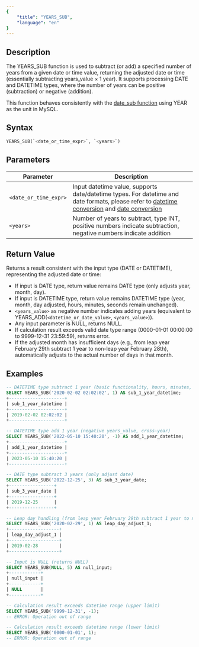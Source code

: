 ```yaml
---
{
    "title": "YEARS_SUB",
    "language": "en"
}
---
```


## Description

The YEARS_SUB function is used to subtract (or add) a specified number of years from a given date or time value, returning the adjusted date or time (essentially subtracting years_value × 1 year). It supports processing DATE and DATETIME types, where the number of years can be positive (subtraction) or negative (addition).

This function behaves consistently with the [date_sub function](https://dev.mysql.com/doc/refman/8.4/en/date-and-time-functions.html#function_date-sub) using YEAR as the unit in MySQL.

## Syntax

```sql
YEARS_SUB(`<date_or_time_expr>`, `<years>`)
```

## Parameters

| Parameter | Description |
|-----------|-------------|
| `<date_or_time_expr>` | Input datetime value, supports date/datetime types. For datetime and date formats, please refer to [datetime conversion](../../../../../docs/sql-manual/basic-element/sql-data-types/conversion/datetime-conversion) and [date conversion](../../../../../docs/sql-manual/basic-element/sql-data-types/conversion/date-conversion)  |
| `<years>` | Number of years to subtract, type INT, positive numbers indicate subtraction, negative numbers indicate addition |

## Return Value

Returns a result consistent with the input type (DATE or DATETIME), representing the adjusted date or time:

- If input is DATE type, return value remains DATE type (only adjusts year, month, day).
- If input is DATETIME type, return value remains DATETIME type (year, month, day adjusted, hours, minutes, seconds remain unchanged).
- `<years_value>` as negative number indicates adding years (equivalent to YEARS_ADD(`<datetime_or_date_value>`, `<years_value>`)).
- Any input parameter is NULL, returns NULL.
- If calculation result exceeds valid date type range (0000-01-01 00:00:00 to 9999-12-31 23:59:59), returns error.
- If the adjusted month has insufficient days (e.g., from leap year February 29th subtract 1 year to non-leap year February 28th), automatically adjusts to the actual number of days in that month.

## Examples

```sql
-- DATETIME type subtract 1 year (basic functionality, hours, minutes, seconds remain unchanged)
SELECT YEARS_SUB('2020-02-02 02:02:02', 1) AS sub_1_year_datetime;
+---------------------+
| sub_1_year_datetime |
+---------------------+
| 2019-02-02 02:02:02 |
+---------------------+

-- DATETIME type add 1 year (negative years_value, cross-year)
SELECT YEARS_SUB('2022-05-10 15:40:20', -1) AS add_1_year_datetime;
+---------------------+
| add_1_year_datetime |
+---------------------+
| 2023-05-10 15:40:20 |
+---------------------+

-- DATE type subtract 3 years (only adjust date)
SELECT YEARS_SUB('2022-12-25', 3) AS sub_3_year_date;
+-----------------+
| sub_3_year_date |
+-----------------+
| 2019-12-25      |
+-----------------+

-- Leap day handling (from leap year February 29th subtract 1 year to non-leap year February 28th)
SELECT YEARS_SUB('2020-02-29', 1) AS leap_day_adjust_1;
+-------------------+
| leap_day_adjust_1 |
+-------------------+
| 2019-02-28        |
+-------------------+

-- Input is NULL (returns NULL)
SELECT YEARS_SUB(NULL, 5) AS null_input;
+------------+
| null_input |
+------------+
| NULL       |
+------------+

-- Calculation result exceeds datetime range (upper limit)
SELECT YEARS_SUB('9999-12-31', -1);
-- ERROR: Operation out of range

-- Calculation result exceeds datetime range (lower limit)
SELECT YEARS_SUB('0000-01-01', 1);
-- ERROR: Operation out of range
```
